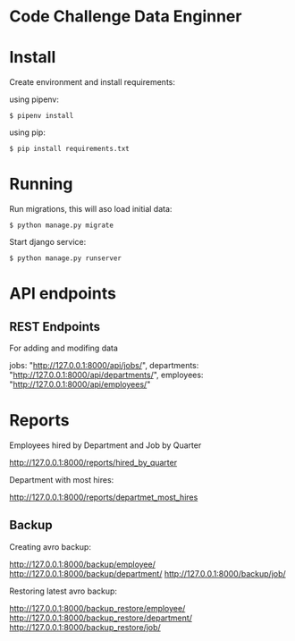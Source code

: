 # Code Challenge Data Enginner

# Install

Create environment and install requirements:

using pipenv:

```
$ pipenv install
```

using pip:

```
$ pip install requirements.txt
```

# Running

Run migrations, this will aso load initial data:

```
$ python manage.py migrate
```

Start django service:

```
$ python manage.py runserver
```

# API endpoints

## REST Endpoints

For adding and modifing data

jobs: "http://127.0.0.1:8000/api/jobs/",
departments: "http://127.0.0.1:8000/api/departments/",
employees: "http://127.0.0.1:8000/api/employees/"

# Reports

Employees hired by Department and Job by Quarter

http://127.0.0.1:8000/reports/hired_by_quarter

Department with most hires:

http://127.0.0.1:8000/reports/departmet_most_hires

## Backup

Creating avro backup:

http://127.0.0.1:8000/backup/employee/
http://127.0.0.1:8000/backup/department/
http://127.0.0.1:8000/backup/job/

Restoring latest avro backup:

http://127.0.0.1:8000/backup_restore/employee/
http://127.0.0.1:8000/backup_restore/department/
http://127.0.0.1:8000/backup_restore/job/
